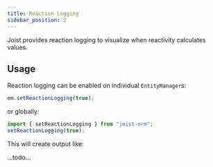 ```yaml
---
title: Reaction Logging
sidebar_position: 2
---
```


Joist provides reaction logging to visualize when reactivity calculates values.

## Usage

Reaction logging can be enabled on individual `EntityManager`s:

```ts
em.setReactionLogging(true);
```

or globally:

```ts
import { setReactionLogging } from "joist-orm";
setReactionLogging(true);
```

This will create output like:

...todo...

